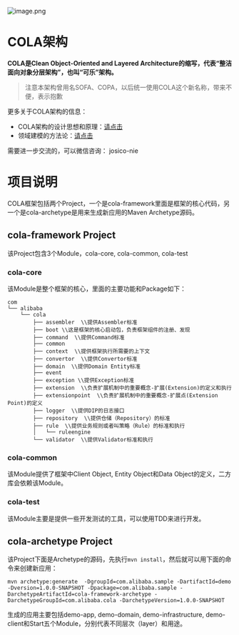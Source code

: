 ![image.png](http://ata2-img.cn-hangzhou.img-pub.aliyun-inc.com/9e7048ef11db23b0579a439676dec4c9.png)

# COLA架构
<strong>COLA是Clean Object-Oriented and Layered Architecture的缩写，代表“整洁面向对象分层架构”，也叫“可乐”架构。</strong>
>注意本架构曾用名SOFA、COPA，以后统一使用COLA这个新名称，带来不便，表示抱歉

更多关于COLA架构的信息：
- COLA架构的设计思想和原理：[请点击](https://blog.csdn.net/significantfrank/article/details/85785565)
- 领域建模的方法论：[请点击](http://blog.csdn.net/significantfrank/article/details/79614915)

需要进一步交流的，可以微信咨询： josico-nie

# 项目说明
COLA框架包括两个Project，一个是cola-framework里面是框架的核心代码，另一个是cola-archetype是用来生成新应用的Maven Archetype源码。
## cola-framework Project
该Project包含3个Module，cola-core, cola-common, cola-test
### cola-core
该Module是整个框架的核心，里面的主要功能和Package如下：
```
com
└── alibaba
    └── cola
        ├── assembler  \\提供Assembler标准
        ├── boot \\这是框架的核心启动包，负责框架组件的注册、发现
        ├── command  \\提供Command标准
        ├── common
        ├── context  \\提供框架执行所需要的上下文
        ├── convertor  \\提供Convertor标准
        ├── domain  \\提供Domain Entity标准
        ├── event
        ├── exception \\提供Exception标准
        ├── extension  \\负责扩展机制中的重要概念-扩展(Extension)的定义和执行
        ├── extensionpoint  \\负责扩展机制中的重要概念-扩展点(Extension Point)的定义
        ├── logger  \\提供DIP的日志接口
        ├── repository  \\提供仓储（Repository）的标准
        ├── rule  \\提供业务规则或者叫策略（Rule）的标准和执行
        │   └── ruleengine
        └── validator  \\提供Validator标准和执行
```
### cola-common
该Module提供了框架中Client Object, Entity Object和Data Object的定义，二方库会依赖该Module。
### cola-test  
该Module主要是提供一些开发测试的工具，可以使用TDD来进行开发。

## cola-archetype Project
该Project下面是Archetype的源码，先执行`mvn install`，然后就可以用下面的命令来创建新应用：
```
mvn archetype:generate  -DgroupId=com.alibaba.sample -DartifactId=demo -Dversion=1.0.0-SNAPSHOT -Dpackage=com.alibaba.sample -DarchetypeArtifactId=cola-framework-archetype -DarchetypeGroupId=com.alibaba.cola -DarchetypeVersion=1.0.0-SNAPSHOT
```
生成的应用主要包括demo-app, demo-domain, demo-infrastructure, demo-client和Start五个Module，分别代表不同层次（layer）和用途。
